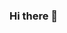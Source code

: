 ### Hi there 👋

<!--
**ankitgoswami23/ankitgoswami23** is a ✨ _special_ ✨ repository because its `README.md` (this file) appears on your GitHub profile.

![my_info](https://github.com/ankitgoswami23/ankitgoswami23/blob/master/my_info.png)

Here are some ideas to get you started:

- 🔭 I’m currently working on ...
- 🌱 I’m currently learning ...
- 👯 I’m looking to collaborate on ...
- 🤔 I’m looking for help with ...
- 💬 Ask me about ...
- 📫 How to reach me: ...
- 😄 Pronouns: ...
- ⚡ Fun fact: ...
-->
